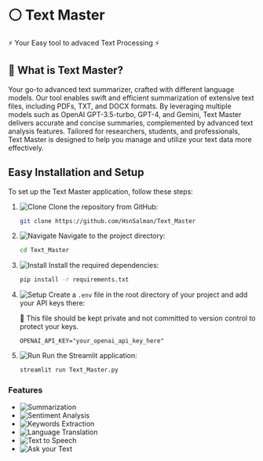 # ⚪ Text Master
⚡ Your Easy tool to advaced Text Processing ⚡

## 🤔 What is Text Master?
Your go-to advanced text summarizer, crafted with different language models. Our tool enables swift and efficient summarization of extensive text files, including PDFs, TXT, and DOCX formats. By leveraging multiple models such as OpenAI GPT-3.5-turbo, GPT-4, and Gemini, Text Master delivers accurate and concise summaries, complemented by advanced text analysis features. Tailored for researchers, students, and professionals, Text Master is designed to help you manage and utilize your text data more effectively.

## Easy Installation and Setup

To set up the Text Master application, follow these steps:
1. ![Clone](https://img.shields.io/badge/-Clone-blue?style=flat-square&logo=github&logoColor=white) Clone the repository from GitHub:
    ```bash
    git clone https://github.com/HsnSalman/Text_Master
    ```
2. ![Navigate](https://img.shields.io/badge/-Navigate-green?style=flat-square&logo=terminal&logoColor=white) Navigate to the project directory:
    ```bash
    cd Text_Master
    ```
3. ![Install](https://img.shields.io/badge/-Install-red?style=flat-square&logo=pypi&logoColor=white) Install the required dependencies:
    ```bash
    pip install -r requirements.txt
    ```
5. ![Setup](https://img.shields.io/badge/-Setup-yellow?style=flat-square&logo=envato&logoColor=white) Create a `.env` file in the root directory of your project and add your API keys there:
   
    🔴 This file should be kept private and not committed to version control to protect your keys.
   
    ```env
    OPENAI_API_KEY="your_openai_api_key_here"
    ```
7. ![Run](https://img.shields.io/badge/-Run-orange?style=flat-square&logo=python&logoColor=white) Run the Streamlit application:
    ```bash
    streamlit run Text_Master.py
    ```

### Features
- ![Summarization](https://img.shields.io/badge/-Summarization-9cf?style=flat-square&logo=read-the-docs&logoColor=white) 
- ![Sentiment Analysis](https://img.shields.io/badge/-Sentiment_Analysis-ff69b4?style=flat-square&logo=smile&logoColor=white) 
- ![Keywords Extraction](https://img.shields.io/badge/-Keywords_Extraction-brightgreen?style=flat-square&logo=key&logoColor=white) 
- ![Language Translation](https://img.shields.io/badge/-Language_Translation-blueviolet?style=flat-square&logo=language&logoColor=white) 
- ![Text to Speech](https://img.shields.io/badge/-Text_to_Speech-ff4500?style=flat-square&logo=text-to-speech&logoColor=white) 
- ![Ask your Text](https://img.shields.io/badge/-Ask_your_Text-teal?style=flat-square&logo=Text-circle&logoColor=white) 
